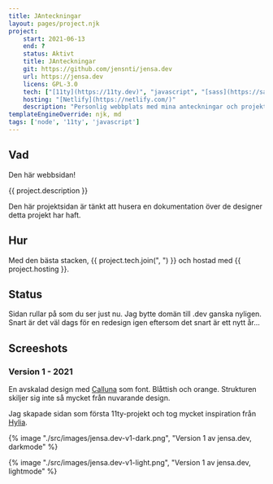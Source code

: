 ```yaml
---
title: JAnteckningar
layout: pages/project.njk
project:
    start: 2021-06-13
    end: ?
    status: Aktivt
    title: JAnteckningar
    git: https://github.com/jensnti/jensa.dev
    url: https://jensa.dev
    licens: GPL-3.0
    tech: ["[11ty](https://11ty.dev)", "javascript", "[sass](https://sass-lang.com)"]
    hosting: "[Netlify](https://netlify.com/)"
    description: "Personlig webbplats med mina anteckningar och projekt. Innehåller även kursmaterial från mina kurser." 
templateEngineOverride: njk, md
tags: ['node', '11ty', 'javascript']
---
```


## Vad

Den här webbsidan!

{{ project.description }}

Den här projektsidan är tänkt att husera en dokumentation över de designer detta projekt har haft.

## Hur

Med den bästa stacken, {{ project.tech.join(", ") }} och hostad med {{ project.hosting }}.

## Status

Sidan rullar på som du ser just nu. Jag bytte domän till .dev ganska nyligen. Snart är det väl dags för en redesign igen eftersom det snart är ett nytt år...

## Screeshots

### Version 1 - 2021

En avskalad design med [Calluna](https://fonts.adobe.com/fonts/calluna) som font. Blåttish och orange. Strukturen skiljer sig inte så mycket från nuvarande design.

Jag skapade sidan som första 11ty-projekt och tog mycket inspiration från [Hylia](https://hylia.website/).

{% image "./src/images/jensa.dev-v1-dark.png", "Version 1 av jensa.dev, darkmode" %}

{% image "./src/images/jensa.dev-v1-light.png", "Version 1 av jensa.dev, lightmode" %}